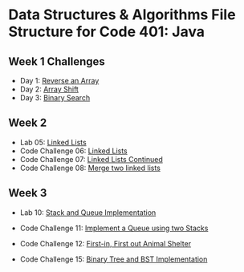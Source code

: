 # Data Structures & Algorithms File Structure for Code 401: Java

## Week 1 Challenges
- Day 1: [Reverse an Array](https://github.com/janiekyu/data-structures-and-algorithms/blob/master/otherReadmes/reverseArray.md)
- Day 2: [Array Shift](https://github.com/janiekyu/data-structures-and-algorithms/blob/master/otherReadmes/arrayShift.md)
- Day 3: [Binary Search](https://github.com/janiekyu/data-structures-and-algorithms/blob/master/otherReadmes/binarySearch.md)

## Week 2
- Lab 05: [Linked Lists](https://github.com/janiekyu/data-structures-and-algorithms/blob/master/otherReadmes/linkedLists.md)
- Code Challenge 06: [Linked Lists](https://github.com/janiekyu/data-structures-and-algorithms/blob/master/otherReadmes/linkedLists-codeChallenge.md)
- Code Challenge 07: [Linked Lists Continued](https://github.com/janiekyu/data-structures-and-algorithms/blob/master/otherReadmes/linkedLists-cc7.md)
- Code Challenge 08: [Merge two linked lists](https://github.com/janiekyu/data-structures-and-algorithms/blob/master/otherReadmes/mergeLists.md)

## Week 3

- Lab 10: [Stack and Queue Implementation](https://github.com/janiekyu/data-structures-and-algorithms/tree/master/otherReadmes/stackAndQueue.md)
- Code Challenge 11: [Implement a Queue using two Stacks](https://github.com/janiekyu/data-structures-and-algorithms/tree/master/otherReadmes/psuedoQueue.md)
- Code Challenge 12: [First-in, First out Animal Shelter](https://github.com/janiekyu/data-structures-and-algorithms/tree/master/otherReadmes/animalShelter.md)

- Code Challenge 15: [Binary Tree and BST Implementation](https://github.com/janiekyu/data-structures-and-algorithms/tree/master/otherReadmes/trees.md)